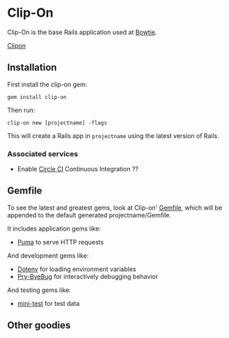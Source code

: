 # Clip-On

Clip-On is the base Rails application used at
[Bowtie](https://bowtie.io/).

  [Clipon](https://photos-3.dropbox.com/t/2/AAAz0dQouX_NhEbvOwIrmCG5tJxYwb7Q6xf0d5oqfZIcOg/12/1125449/png/32x32/1/_/1/2/README-banner.png/EIynfhjB7rrCASACKAI/ILX5cCwUAA2ZYiNoiUqGoipoa4Rd0KouW9bTyDbMZBA?size=1048x536&size_mode=3)

## Installation

First install the clip-on gem:

`gem install clip-on`

Then run:

  `clip-on new [projectname] -flags`

This will create a Rails app in `projectname` using the latest version of Rails.

### Associated services

* Enable [Circle CI](https://circleci.com/) Continuous Integration ??


## Gemfile

To see the latest and greatest gems, look at Clip-on'
[Gemfile](templates/Gemfile.erb), which will be appended to the default
generated projectname/Gemfile.

It includes application gems like:

* [Puma](https://github.com/puma/puma) to serve HTTP requests

And development gems like:

* [Dotenv](https://github.com/bkeepers/dotenv) for loading environment variables
* [Pry-ByeBug](https://github.com/deivid-rodriguez/pry-byebug) for interactively
  debugging behavior


And testing gems like:

* [mini-test](https://github.com/seattlerb/minitest) for test data


## Other goodies
